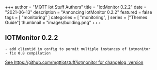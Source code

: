+++
author = "MQTT Iot Stuff Authors"
title = "IotMonitor 0.2.2"
date = "2021-06-13"
description = "Annoncing IotMonitor 0.2.2"
featured = false
tags = [
    "monitoring"
]
categories = [
    "monitoring",
]
series = ["Themes Guide"]
thumbnail = "images/building.png"
+++

## IOTMonitor 0.2.2


    - add clientid in config to permit multiple instances of iotmonitor
    - fix 0.8 compilation



[See https://github.com/mqttiotstuff/iotmonitor for changelog, version ](https://github.com/mqttiotstuff/iotmonitor)

